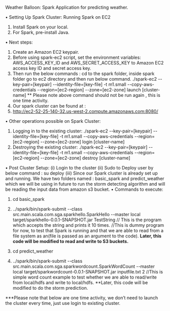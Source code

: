 Weather Balloon: Spark Application for predicting weather.

•	Setting Up Spark Cluster: Running Spark on EC2
1.	Install Spark on your local.
2.	For Spark, pre-install Java. 

•	Next steps:
1.	Create an Amazon EC2 keypair.
2.	Before using spark-ec2 script, set the environment variables: AWS_ACCESS_KEY_ID  and AWS_SECRET_ACCESS_KEY  to Amazon EC2 access key ID and secret access key.
3.	Then run the below commands :
	cd to the spark folder, inside spark folder go to ec2 directory and then run below command.
	./spark-ec2 --key-pair=[keypair] --identity-file=[key-file] -t m1.small --copy-aws-credentials --region=[ec2-region] --zone=[ec2-zone] launch [cluster-name]
	** Please note above command should not be run again , this is one time activity.
4.	Our spark cluster can be found at :
5.	http://ec2-52-25-140-32.us-west-2.compute.amazonaws.com:8080/

•	Other operations possible on Spark Cluster:
1.	Logging in to the existing cluster:
	./spark-ec2 --key-pair=[keypair] --identity-file=[key-file] -t m1.small --copy-aws-credentials --region=[ec2-region] --zone=[ec2-zone] login [cluster-name]
2.	Destroying the existing cluster:
	./spark-ec2 --key-pair=[keypair] --identity-file=[key-file] -t m1.small --copy-aws-credentials --region=[ec2-region] --zone=[ec2-zone] destroy [cluster-name]

•	Post Cluster Setup:
(i)	Login to the cluster
(ii)	Sudo to Deploy user by below command :
	su deploy
(iii)	Since our Spark cluster is already set up and running. We have two folders named : basic_spark and predict_weather which we will be using in future to run the storm detecting algorithm and will be reading the input data from amazon s3 bucket.
•	Commands to execute:
1.	cd basic_spark
2.	../spark/bin/spark-submit --class src.main.scala.com.sga.sparkhello.SparkHello --master local target/sparkhello-0.0.1-SNAPSHOT.jar TestString 
	// This is the program which accepts the string and prints it 10 times.
	//This is dummy program for now, to test that Spark is running and that we are able to read from a file system as an(file is passed as an argument to the code).
	**Later, this code will be modified to read and write to S3 buckets.**	

3.	cd predict_weather
4.	../spark/bin/spark-submit --class src.main.scala.com.sga.sparkwordcount.SparkWordCount --master local target/sparkwordcount-0.0.1-SNAPSHOT.jar inputfile.txt 2
	//This is simple word count example to test whether we are able to read/write from local/hdfs and write to local/hdfs.
	**Later, this code will be modified to do the storm prediction.

***Please note that below are one time activity, we don’t need to launch the cluster every time, just use login to existing cluster.

